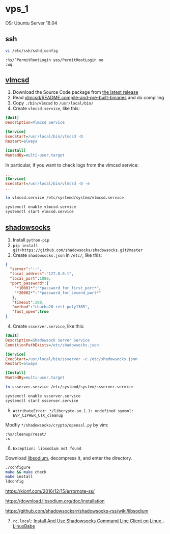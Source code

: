 # vps_1

OS: Ubuntu Server 16.04

## ssh

``` Bash shell
vi /etc/ssh/sshd_config
```

``` vi
:%s/^PermitRootLogin yes/PermitRootLogin no
:wq
```

## [vlmcsd](https://github.com/Wind4/vlmcsd)

1. Download the Source Code package from [the latest release](https://github.com/Wind4/vlmcsd/releases/latest)
2. Read [vlmcsd/README.compile-and-pre-built-binaries](https://github.com/Wind4/vlmcsd/blob/HEAD/README.compile-and-pre-built-binaries) and do compiling
3. Copy ```./bin/vlmcsd``` to ```/usr/local/bin/```
4. Create ```vlmcsd.service```, like this:

``` ini
[Unit]
Description=Vlmcsd Service

[Service]
ExecStart=/usr/local/bin/vlmcsd -D
Restart=always

[Install]
WantedBy=multi-user.target
```

In particular, if you want to check logs from the vlmcsd service:

``` ini
...
[Service]
ExecStart=/usr/local/bin/vlmcsd -D -e
...
```

``` Bash shell
ln vlmcsd.service /etc/systemd/system/vlmcsd.service

systemctl enable vlmcsd.service
systemctl start vlmcsd.service
```

## [shadowsocks](https://github.com/shadowsocks/shadowsocks)

1. Install ```python-pip```
2. ```pip install git+https://github.com/shadowsocks/shadowsocks.git@master```
3. Create ```shadowsocks.json``` in ```/etc/```, like this:

``` JSON
{
  "server":"::",
  "local_address":"127.0.0.1",
  "local_port":1080,
  "port_password":{
    "*10001*":"*password_for_first_port*",
    "*20002*":"*password_for_second_port*"
   },
   "timeout":300,
   "method":"chacha20-ietf-poly1305",
   "fast_open":true
}
```

4. Create ```ssserver.service```, like this:

``` ini
[Unit]
Description=Shadowsock Server Service
ConditionPathExists=/etc/shadowsocks.json

[Service]
ExecStart=/usr/local/bin/ssserver -c /etc/shadowsocks.json
Restart=always

[Install]
WantedBy=multi-user.target
```

``` Bash shell
ln ssserver.service /etc/systemd/system/ssserver.service

systemctl enable ssserver.service
systemctl start ssserver.service
```

5. ```AttributeError: */libcrypto.so.1.1: undefined symbol: EVP_CIPHER_CTX_cleanup```

Modfiy ```*/shadowsocks/crypto/openssl.py``` by vim:

```
:%s/cleanup/reset/
:x
```

6. ```Exception: libsodium not found```

Download [libsodium](https://download.libsodium.org/libsodium/releases/), decompress it, and enter the directory.

``` Bash shell
./configure
make && make check
make install
ldconfig
```

https://kionf.com/2016/12/15/errornote-ss/

https://download.libsodium.org/doc/installation

https://github.com/shadowsocksrr/shadowsocks-rss/wiki/libsodium

7. ```rc.local```: [Install And Use Shadowsocks Command Line Client on Linux - LinuxBabe](https://www.linuxbabe.com/desktop-linux/how-to-install-and-use-shadowsocks-command-line-client)
